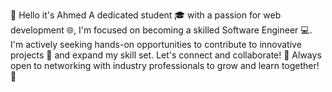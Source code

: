 💫 Hello it's Ahmed
 A dedicated student 🎓 with a passion for web development 🌐, I'm focused on becoming a skilled Software Engineer 💻. I'm actively seeking hands-on opportunities to contribute to innovative projects 🚀 and expand my skill set. Let's connect and collaborate! 🤝 Always open to networking with industry professionals to grow and learn together! 🌟
